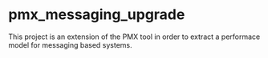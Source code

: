 # pmx_messaging_upgrade
This project is an extension of the PMX tool in order to extract a performace model for messaging based systems.
